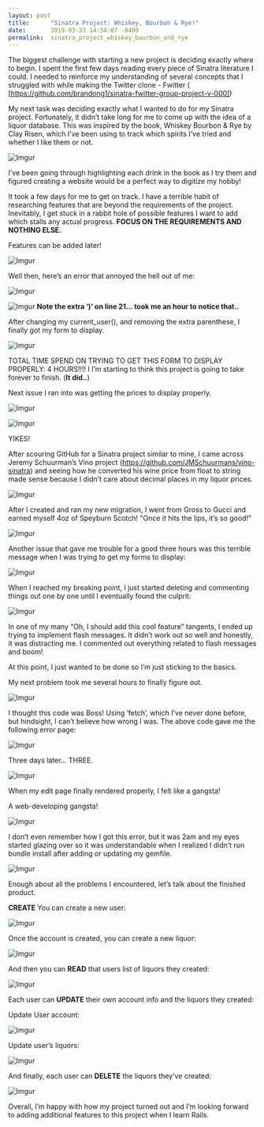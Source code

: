 ```yaml
---
layout: post
title:      "Sinatra Project: Whiskey, Bourbon & Rye!"
date:       2019-03-23 14:54:07 -0400
permalink:  sinatra_project_whiskey_bourbon_and_rye
---
```



​The biggest challenge with starting a new project is deciding exactly where to begin. I spent the first few days reading every piece of Sinatra literature I could. I needed to reinforce my understanding of several concepts that I struggled with while making the Twitter clone - Fwitter ( 
[https://github.com/brandong1/sinatra-fwitter-group-project-v-000])

My next task was deciding exactly what I wanted to do for my Sinatra project. Fortunately, it didn’t take long for me to come up with the idea of a liquor database. This was inspired by the book, Whiskey Bourbon & Rye by Clay Risen, which I’ve been using to track which spirits I’ve tried and whether I like them or not.

![Imgur](https://i.imgur.com/HIWaZeW.jpg)


I’ve been going through highlighting each drink in the book as I try them and figured creating a website would be a perfect way to digitize my hobby!

It took a few days for me to get on track. I have a terrible habit of researching features that are beyond the requirements of the project. Inevitably, I get stuck in a rabbit hole of possible features I want to add which stalls any actual progress. **FOCUS ON THE REQUIREMENTS AND NOTHING ELSE.** 

Features can be added later!

![Imgur](https://i.imgur.com/AQ3a6fL.jpg)

Well then, here’s an error that annoyed the hell out of me:


![Imgur](https://i.imgur.com/rVM1MLr.jpg?2)


![Imgur](https://i.imgur.com/HGWVn02.jpg?2)
**Note the extra ‘)’ on line 21… took me an hour to notice that..**


After changing my current_user(), and removing the extra parenthese, I finally got my form to display.

![Imgur](https://i.imgur.com/G4FlV6s.jpg?1)

TOTAL TIME SPEND ON TRYING TO GET THIS FORM TO DISPLAY PROPERLY: 4 HOURS!!!! 
I
I’m starting to think this project is going to take forever to finish. (**It did..**)


Next issue I ran into was getting the prices to display properly.

![Imgur](https://i.imgur.com/BLNSI49.jpg?1)

![Imgur](https://i.imgur.com/ReYpkZv.jpg)

YIKES!



After scouring GitHub for a Sinatra project similar to mine, I came across Jeremy Schuurman’s Vino project (https://github.com/JMSchuurmans/vino-sinatra) and seeing how he converted his wine price from float to string made sense because I didn’t care about decimal places in my liquor prices.

![Imgur](https://i.imgur.com/rf0rUIu.jpg?1)


After I created and ran my new migration, I went from Gross to Gucci and earned myself 4oz of Speyburn Scotch! "Once it hits the lips, it’s so good!"

![Imgur](https://i.imgur.com/w90pcwv.jpg?1)

Another issue that gave me trouble for a good three hours was this terrible message when I was trying to get my forms to display:

![Imgur](https://i.imgur.com/2jeLUus.jpg?1)

When I reached my breaking point, I just started deleting and commenting things out one by one until I eventually found the culprit:

![Imgur](https://i.imgur.com/5xwtWFj.jpg?1)

In one of my many “Oh, I should add this cool feature” tangents, I ended up trying to implement flash messages. It didn’t work out so well and honestly, it was distracting me. I commented out everything related to flash messages and boom!

At this point, I just wanted to be done so I’m just sticking to the basics.

My next problem took me several hours to finally figure out. 

![Imgur](https://i.imgur.com/6QBBEeA.jpg?1)

I thought this code was Boss! Using ‘fetch’, which I’ve never done before, but hindsight, I can’t believe how wrong I was. The above code gave me the following error page:

![Imgur](https://i.imgur.com/L9FfJgM.jpg?1)

Three days later… THREE.

![Imgur](https://i.imgur.com/iOtVEV8.jpg?1)

When my edit page finally rendered properly, I felt like a gangsta! 

A web-developing gangsta!

![Imgur](https://i.imgur.com/U2fNZ8U.jpg?1)


I don’t even remember how I got this error, but it was 2am and my eyes started glazing over so it was understandable when I realized I didn’t run bundle install after adding or updating my gemfile.

![Imgur](https://i.imgur.com/IezWb7j.jpg?1)

Enough about all the problems I encountered, let’s talk about the finished product.

**CREATE**
You can create a new user:

![Imgur](https://i.imgur.com/7SlPsFu.jpg?1)

Once the account is created, you can create a new liquor:

![Imgur](https://i.imgur.com/GoZzrCk.jpg?1)

And then you can **READ** that users list of liquors they created:

![Imgur](https://i.imgur.com/oXXzjxG.jpg?1)

Each user can **UPDATE** their own account info and the liquors they created:

Update User account:

![Imgur](https://i.imgur.com/z5r3YEh.jpg?1)

Update user’s liquors:

![Imgur](https://i.imgur.com/EOPGoOb.jpg?1)

And finally, each user can **DELETE** the liquors they’ve created:

![Imgur](https://i.imgur.com/1Jo0T5U.jpg?1)

Overall, I’m happy with how my project turned out and I’m looking forward to adding additional features to this project when I learn Rails.
